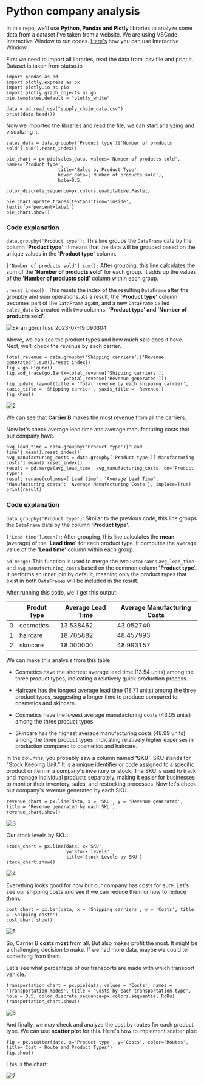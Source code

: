 # Python company analysis

In this repo, we'll use **Python, Pandas and Plotly** libraries to analyze some data from a dataset I've taken from a website. We are using VSCode Interactive Window to run codes. [Here's](https://stackoverflow.com/questions/64730660/how-do-i-find-excute-python-interactive-mode-in-visual-studio-code) how you can use Interactive Window.

First we need to import all libraries, read the data from .csv file and print it. Dataset is taken from statso.io

```
import pandas as pd
import plotly.express as px
import plotly.io as pio
import plotly.graph_objects as go
pio.templates.default = "plotly_white"

data = pd.read_csv("supply_chain_data.csv")
print(data.head())
```

Now we imported the libraries and read the file, we can start analyzing and visualizing it.

```
sales_data = data.groupby('Product type')['Number of products sold'].sum().reset_index()

pie_chart = px.pie(sales_data, values='Number of products sold', names='Product type', 
                   title='Sales by Product Type', 
                   hover_data=['Number of products sold'],
                   hole=0.5,
                   color_discrete_sequence=px.colors.qualitative.Pastel)
                   
pie_chart.update_traces(textposition='inside', textinfo='percent+label')
pie_chart.show()
```
### Code explanation

``data.groupby('Product type'):`` This line groups the ``DataFrame`` data by the column **'Product type'**. It means that the data will be grouped based on the unique values in the '**Product type'** column.

``['Number of products sold'].sum():`` After grouping, this line calculates the sum of the **'Number of products sold'** for each group. It adds up the values of the **'Number of products sold'** column within each group.

``.reset_index():`` This resets the index of the resulting ``DataFrame`` after the groupby and sum operations. As a result, the **'Product type'** column becomes part of the ``DataFrame`` again, and a new ``DataFrame`` called ``sales_data`` is created with two columns: **'Product type' and 'Number of products sold'.**

![Ekran görüntüsü 2023-07-19 090304](https://github.com/psalmsdove/Python-supply-chain-analysis/assets/48603868/e776f47b-a2eb-4845-a05c-540a9e94d483)

Above, we can see the product types and how much sale does it have. Next, we'll check the revenue by each carrier.

```
total_revenue = data.groupby('Shipping carriers')['Revenue generated'].sum().reset_index()
fig = go.Figure()
fig.add_trace(go.Bar(x=total_revenue['Shipping carriers'], 
                     y=total_revenue['Revenue generated']))
fig.update_layout(title = 'Total revenue by each shipping carrier', xaxis_title = 'Shipping carrier', yaxis_title = 'Revenue')
fig.show()
```

![2](https://github.com/psalmsdove/Python-supply-chain-analysis/assets/48603868/a2d86605-1d78-449b-ab57-a6258a1c463c)

We can see that **Carrier B** makes the most revenue from all the carriers.

Now let's check average lead time and average manufacturing costs that our company have.

```
avg_lead_time = data.groupby('Product type')['Lead time'].mean().reset_index()
avg_manufacturing_costs = data.groupby('Product type')['Manufacturing costs'].mean().reset_index()
result = pd.merge(avg_lead_time, avg_manufacturing_costs, on='Product type')
result.rename(columns={'Lead time': 'Average Lead Time', 'Manufacturing costs': 'Average Manufacturing Costs'}, inplace=True)
print(result)
```

### Code explanation

``data.groupby('Product type')``: Similar to the previous code, this line groups the ``DataFrame`` data by the column **'Product type'.**

``['Lead time'].mean()``: After grouping, this line calculates the **mean** (average) of the **'Lead time'** for each product type. It computes the average value of the **'Lead time'** column within each group.

``pd.merge:`` This function is used to merge the two ``DataFrames`` ``avg_lead_time`` and ``avg_manufacturing_costs`` based on the common column **'Product type**'. It performs an inner join by default, meaning only the product types that exist in both ``DataFrames`` will be included in the result.

After running this code, we'll get this output:

|   | Produt Type | Average Lead Time | Average Manufacturing Costs |
|---|-------------|-------------------|-----------------------------|
| 0 | cosmetics   | 13.538462         | 43.052740                   |
| 1 | haircare    | 18.705882         | 48.457993                   |
| 2 | skincare    | 18.000000         | 48.993157                   |

We can make this analysis from this table:

- Cosmetics have the shortest average lead time (13.54 units) among the three product types, indicating a relatively quick production process.

- Haircare has the longest average lead time (18.71 units) among the three product types, suggesting a longer time to produce compared to cosmetics and skincare.

- Cosmetics have the lowest average manufacturing costs (43.05 units) among the three product types.

- Skincare has the highest average manufacturing costs (48.99 units) among the three product types, indicating relatively higher expenses in production compared to cosmetics and haircare.


In the columns, you probably saw a column named **'SKU'**. SKU stands for "Stock Keeping Unit." It is a unique identifier or code assigned to a specific product or item in a company's inventory or stock. The SKU is used to track and manage individual products separately, making it easier for businesses to monitor their inventory, sales, and restocking processes. Now let's check our company's revenue generated by each SKU.


```
revenue_chart = px.line(data, x = 'SKU', y = 'Revenue generated', title = 'Revenue generated by each SKU')
revenue_chart.show()
```

![3](https://github.com/psalmsdove/Python-supply-chain-analysis/assets/48603868/4a4438a2-366b-426b-9585-22254d0698c6)

Our stock levels by SKU:

```
stock_chart = px.line(data, x='SKU', 
                      y='Stock levels', 
                      title='Stock Levels by SKU')
stock_chart.show()
```

![4](https://github.com/psalmsdove/Python-supply-chain-analysis/assets/48603868/01d94681-efa3-465a-850a-43c62e02f437)

Everything looks good for now but our company has costs for sure. Let's see our shipping costs and see if we can reduce them or how to reduce them.

```
cost_chart = px.bar(data, x = 'Shipping carriers', y = 'Costs', title = 'Shipping costs')
cost_chart.show()
```

![5](https://github.com/psalmsdove/Python-supply-chain-analysis/assets/48603868/cdb61215-73db-489b-bda2-c0e6e945bb89)

So, Carrier B **costs most** from all. But also makes profit the most. It might be a challenging decision to make. If we had more data, maybe we could tell something from them.

Let's see what percentage of our transports are made with which transport vehicle.

```
transportation_chart = px.pie(data, values = 'Costs', names = 'Transportation modes', title = 'Costs by each transportation type', hole = 0.5, color_discrete_sequence=px.colors.sequential.RdBu)
transportation_chart.show()
```

![6](https://github.com/psalmsdove/Python-supply-chain-analysis/assets/48603868/a317e089-818f-479d-b9b9-02ca8b051d20)

And finally, we may check and analyze the cost by routes for each product type. We can use **scatter plot** for this. Here's how to implement scatter plot:

```
fig = px.scatter(data, x='Product type', y='Costs', color='Routes', title='Cost - Route and Product Types')
fig.show()
```

This is the chart:

![7](https://github.com/psalmsdove/Python-company-analysis/assets/48603868/9c9ca81e-ee3c-4d5f-bbd0-9a1e6bc6e277)
